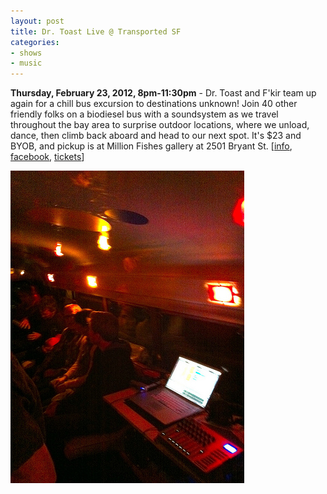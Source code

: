 ```yaml
---
layout: post
title: Dr. Toast Live @ Transported SF
categories:
- shows
- music
---
```


**Thursday, February 23, 2012, 8pm-11:30pm** - Dr. Toast and F'kir team up again for a chill bus excursion to destinations unknown! Join 40 other friendly folks on a biodiesel bus with a soundsystem as we travel throughout the bay area to surprise outdoor locations, where we unload, dance, then climb back aboard and head to our next spot. It's $23 and BYOB, and pickup is at Million Fishes gallery at 2501 Bryant St. \[[info][], [facebook][], [tickets][]\]

![flyer](/uploads/2011/01/transported.jpg)

[info]: http://transportedsf.com
[tickets]: http://www.brownpapertickets.com/event/229573
[facebook]: https://www.facebook.com/events/389626974386587